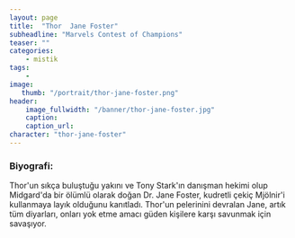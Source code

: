 ```yaml
---
layout: page
title:  "Thor  Jane Foster"
subheadline: "Marvels Contest of Champions"
teaser: ""
categories:
    - mistik
tags:
    -
image:
   thumb: "/portrait/thor-jane-foster.png"
header:
    image_fullwidth: "/banner/thor-jane-foster.jpg"
    caption: 
    caption_url:    
character: "thor-jane-foster"
---
```


### Biyografi:

Thor'un sıkça buluştuğu yakını ve Tony Stark'ın danışman hekimi olup Midgard'da bir ölümlü olarak doğan Dr. Jane Foster, kudretli çekiç Mjölnir'i kullanmaya layık olduğunu kanıtladı. Thor'un pelerinini devralan Jane, artık tüm diyarları, onları yok etme amacı güden kişilere karşı savunmak için savaşıyor.
